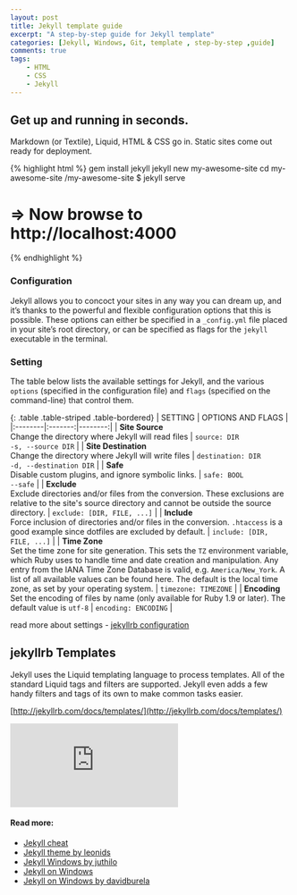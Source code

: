 ```yaml
---
layout: post
title: Jekyll template guide
excerpt: "A step-by-step guide for Jekyll template"
categories: [Jekyll, Windows, Git, template , step-by-step ,guide]
comments: true
tags:
    - HTML
    - CSS
    - Jekyll
---
```


## Get up and running in seconds.

Markdown (or Textile), Liquid, HTML & CSS go in. Static sites come out ready for deployment.

{% highlight html %}
gem install jekyll
jekyll new my-awesome-site
cd my-awesome-site
/my-awesome-site $ jekyll serve
# => Now browse to http://localhost:4000
{% endhighlight %}

### Configuration

Jekyll allows you to concoct your sites in any way you can dream up, and it’s thanks to the powerful and flexible configuration options that this is possible. These options can either be specified in a `_config.yml` file placed in your site’s root directory, or can be specified as flags for the `jekyll` executable in the terminal.

### Setting

The table below lists the available settings for Jekyll, and the various `options` (specified in the configuration file) and `flags` (specified on the command-line) that control them.

{: .table .table-striped .table-bordered}
| SETTING | OPTIONS AND FLAGS |
|:--------|:-------:|--------:|
| <strong> Site Source </strong> <br> Change the directory where Jekyll will read files |  `source: DIR` <br> `-s, --source DIR` |
| <strong> Site Destination </strong> <br> Change the directory where Jekyll will write files |  `destination: DIR` <br> `-d, --destination DIR` |
| <strong> Safe </strong> <br> Disable custom plugins, and ignore symbolic links. |  `safe: BOOL` <br> `--safe` |
| <strong> Exclude </strong> <br> Exclude directories and/or files from the conversion. These exclusions are relative to the site's source directory and cannot be outside the source directory. |  `exclude: [DIR, FILE, ...]` |
| <strong> Include </strong> <br> Force inclusion of directories and/or files in the conversion.  `.htaccess` is a good example since dotfiles are excluded by default. |  `include: [DIR, FILE, ...]` |
| <strong> Time Zone </strong> <br>Set the time zone for site generation. This sets the `TZ` environment variable, which Ruby uses to handle time and date creation and manipulation. Any entry from the IANA Time Zone Database is valid, e.g. `America/New_York`. A list of all available values can be found here. The default is the local time zone, as set by your operating system. |  `timezone: TIMEZONE` |
| <strong> Encoding </strong> <br> Set the encoding of files by name (only available for Ruby 1.9 or later). The default value is `utf-8` |  `encoding: ENCODING` |

read more about settings - [jekyllrb configuration](https://jekyllrb.com/docs/configuration/)

## jekyllrb Templates

Jekyll uses the Liquid templating language to process templates. All of the standard Liquid tags and filters are supported. Jekyll even adds a few handy filters and tags of its own to make common tasks easier.

[http://jekyllrb.com/docs/templates/](http://jekyllrb.com/docs/templates/)

<div class="embed-responsive embed-responsive-16by9">
<iframe class="embed-responsive-item" src="https://www.youtube.com/embed/7-7W2sKhnyc" frameborder="0" allowfullscreen></iframe>
</div>


#### Read more:
* [Jekyll cheat](http://jekyll.tips/jekyll-cheat-sheet/)
* [Jekyll theme by leonids](https://github.com/renyuanz/leonids)
* [Jekyll Windows by juthilo](http://jekyll-windows.juthilo.com/1-ruby-and-devkit/)
* [Jekyll on Windows](https://jekyllrb.com/docs/windows/)
* [Jekyll on Windows by davidburela](https://davidburela.wordpress.com/2015/11/28/easily-install-jekyll-on-windows-with-3-command-prompt-entries-and-chocolatey/)
